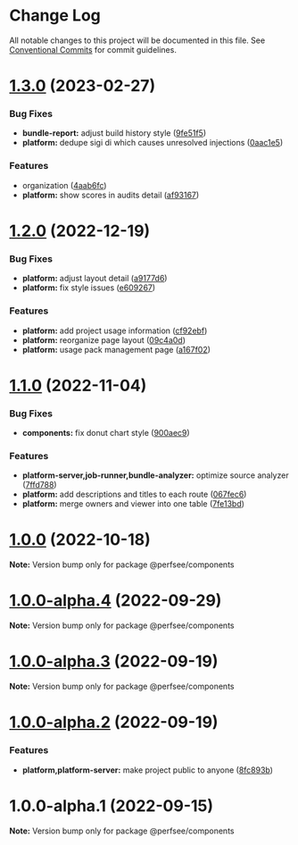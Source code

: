 # Change Log

All notable changes to this project will be documented in this file.
See [Conventional Commits](https://conventionalcommits.org) for commit guidelines.

# [1.3.0](https://github.com/perfsee/perfsee/compare/v1.2.0...v1.3.0) (2023-02-27)

### Bug Fixes

- **bundle-report:** adjust build history style ([9fe51f5](https://github.com/perfsee/perfsee/commit/9fe51f5702b0c418ba53a6fa3611b5e09d703142))
- **platform:** dedupe sigi di which causes unresolved injections ([0aac1e5](https://github.com/perfsee/perfsee/commit/0aac1e5929c6a13169266425cf9b13a9a53d12a4))

### Features

- organization ([4aab6fc](https://github.com/perfsee/perfsee/commit/4aab6fce6b082571c1983851ba8b177457de044b))
- **platform:** show scores in audits detail ([af93167](https://github.com/perfsee/perfsee/commit/af93167f1927c06aeb5cfb4a2f20c436e6df385d))

# [1.2.0](https://github.com/perfsee/perfsee/compare/v1.1.1...v1.2.0) (2022-12-19)

### Bug Fixes

- **platform:** adjust layout detail ([a9177d6](https://github.com/perfsee/perfsee/commit/a9177d6758bb535de2af34f50ef8e18892e9204e))
- **platform:** fix style issues ([e609267](https://github.com/perfsee/perfsee/commit/e609267a5e19a6de15e1cfaffa3c3c7894b8c881))

### Features

- **platform:** add project usage information ([cf92ebf](https://github.com/perfsee/perfsee/commit/cf92ebfe3cf5dae5299f6c738e9060f0acf15a58))
- **platform:** reorganize page layout ([09c4a0d](https://github.com/perfsee/perfsee/commit/09c4a0d3ae26aa52a7dc5934058fdada75e67e4e))
- **platform:** usage pack management page ([a167f02](https://github.com/perfsee/perfsee/commit/a167f02555f4e3e8a51e8049ccd9ca5d2b183f1b))

# [1.1.0](https://github.com/perfsee/perfsee/compare/v1.0.0...v1.1.0) (2022-11-04)

### Bug Fixes

- **components:** fix donut chart style ([900aec9](https://github.com/perfsee/perfsee/commit/900aec903905f41bff53e239f44e1f9f0d9f660e))

### Features

- **platform-server,job-runner,bundle-analyzer:** optimize source analyzer ([7ffd788](https://github.com/perfsee/perfsee/commit/7ffd7882d96daf9b716d2e81fbd2d78a2f3c4b9d))
- **platform:** add descriptions and titles to each route ([067fec6](https://github.com/perfsee/perfsee/commit/067fec610146e8fb5194402c01e1884084791e41))
- **platform:** merge owners and viewer into one table ([7fe13bd](https://github.com/perfsee/perfsee/commit/7fe13bd12a7e0fa9030bcc46041080ce7f39f841))

# [1.0.0](https://github.com/perfsee/perfsee/compare/v1.0.0-alpha.4...v1.0.0) (2022-10-18)

**Note:** Version bump only for package @perfsee/components

# [1.0.0-alpha.4](https://github.com/perfsee/perfsee/compare/v1.0.0-alpha.3...v1.0.0-alpha.4) (2022-09-29)

**Note:** Version bump only for package @perfsee/components

# [1.0.0-alpha.3](https://github.com/perfsee/perfsee/compare/v1.0.0-alpha.2...v1.0.0-alpha.3) (2022-09-19)

**Note:** Version bump only for package @perfsee/components

# [1.0.0-alpha.2](https://github.com/perfsee/perfsee/compare/v1.0.0-alpha.1...v1.0.0-alpha.2) (2022-09-19)

### Features

- **platform,platform-server:** make project public to anyone ([8fc893b](https://github.com/perfsee/perfsee/commit/8fc893bceffc42575b95726949ea37543682a588))

# 1.0.0-alpha.1 (2022-09-15)

**Note:** Version bump only for package @perfsee/components
